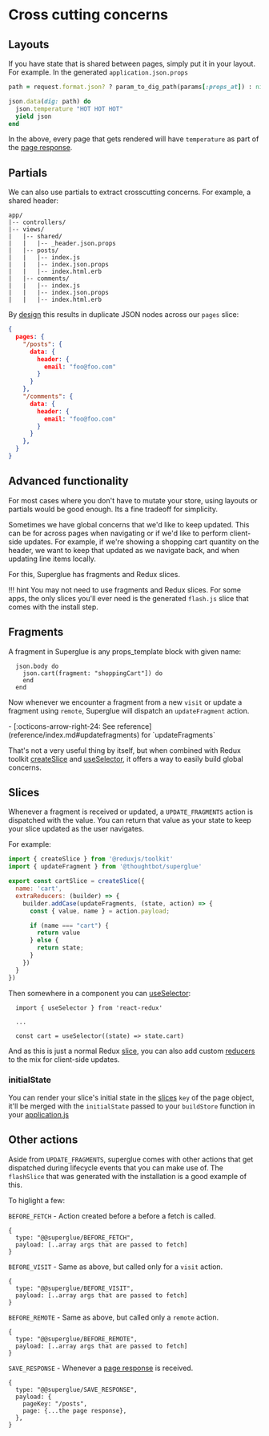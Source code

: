 # Cross cutting concerns

## Layouts

If you have state that is shared between pages, simply put it in your layout.
For example. In the generated `application.json.props`

```ruby
path = request.format.json? ? param_to_dig_path(params[:props_at]) : nil

json.data(dig: path) do
  json.temperature "HOT HOT HOT"
  yield json
end
```

In the above, every page that gets rendered will have `temperature` as part of
the [page response]. 

## Partials

We can also use partials to extract crosscutting concerns. For example, a shared header:

```treeview
app/
|-- controllers/
|-- views/
|   |-- shared/
|   |   |-- _header.json.props
|   |-- posts/
|   |   |-- index.js
|   |   |-- index.json.props
|   |   |-- index.html.erb
|   |-- comments/
|   |   |-- index.js
|   |   |-- index.json.props
|   |   |-- index.html.erb
```

By [design](./redux-state-shape.md) this results in duplicate JSON nodes
across our `pages` slice:

```json
{
  pages: {
    "/posts": {
      data: {
        header: {
          email: "foo@foo.com"
        }
      }
    },
    "/comments": {
      data: {
        header: {
          email: "foo@foo.com"
        }
      }
    },
  }
}
```


## Advanced functionality

For most cases where you don't have to mutate your store, using layouts or
partials would be good enough. Its a fine tradeoff for simplicity.

Sometimes we have global concerns that we'd like to keep updated. This can be
for across pages when navigating or if we'd like to perform client-side
updates. For example, if we're showing a shopping cart quantity on the
header, we want to keep that updated as we navigate back, and when updating
line items locally.

For this, Superglue has fragments and Redux slices.

!!! hint
    You may not need to use fragments and Redux slices. For some apps, the only
    slices you'll ever need is the generated `flash.js` slice that comes with the
    install step.

## Fragments

A fragment in Superglue is any props_template block with given name:

```
  json.body do
    json.cart(fragment: "shoppingCart"]) do
    end
  end
```

Now whenever we encounter a fragment from a new `visit` or update a fragment using `remote`,
Superglue will dispatch an `updateFragment` action.

<div class="grid cards" markdown>
  -  [:octicons-arrow-right-24: See reference](reference/index.md#updatefragments)
     for `updateFragments`
</div>

That's not a very useful thing by itself, but when combined with Redux toolkit
[createSlice] and [useSelector], it offers a way to easily build global
concerns.

[useSelector]: https://react-redux.js.org/api/hooks#useselector
[createSlice]: https://redux-toolkit.js.org/api/createSlice


## Slices

Whenever a fragment is received or updated, a `UPDATE_FRAGMENTS` action is
dispatched with the value. You can return that value as your state to
keep your slice updated as the user navigates.

For example:

```javascript
import { createSlice } from '@reduxjs/toolkit'
import { updateFragment } from '@thoughtbot/superglue'

export const cartSlice = createSlice({
  name: 'cart',
  extraReducers: (builder) => {
    builder.addCase(updateFragments, (state, action) => {
      const { value, name } = action.payload;

      if (name === "cart") {
        return value
      } else {
        return state;
      }
    })
  }
})
```

Then somewhere in a component you can [useSelector]:

```
  import { useSelector } from 'react-redux'

  ...

  const cart = useSelector((state) => state.cart)
```


And as this is just a normal Redux [slice], you can also add custom [reducers]
to the mix for client-side updates.

[useSelector]: https://redux-toolkit.js.org/tutorials/quick-start#use-redux-state-and-actions-in-react-components
[slice]: https://redux-toolkit.js.org/api/createSlice
[reducers]: https://redux-toolkit.js.org/api/createSlice#reducers

### initialState

You can render your slice's initial state in the [slices] `key` of the page
object, it'll be merged with the `initialState` passed to your `buildStore`
function in your [application.js](./configuration.md#applicationjs)

[slices]: ./page-response.md#slices

## Other actions

Aside from `UPDATE_FRAGMENTS`, superglue comes with other actions that get
dispatched during lifecycle events that you can make use of. The `flashSlice`
that was generated with the installation is a good example of this.

To higlight a few:


`BEFORE_FETCH` - Action created before a before a fetch is called.

```
{
  type: "@@superglue/BEFORE_FETCH",
  payload: [..array args that are passed to fetch]
}
```

`BEFORE_VISIT` - Same as above, but called only for a `visit` action.

```
{
  type: "@@superglue/BEFORE_VISIT",
  payload: [..array args that are passed to fetch]
}
```

`BEFORE_REMOTE` - Same as above, but called only a `remote` action.

```
{
  type: "@@superglue/BEFORE_REMOTE",
  payload: [..array args that are passed to fetch]
}
```

`SAVE_RESPONSE` - Whenever a [page response] is received.

```
{
  type: "@@superglue/SAVE_RESPONSE",
  payload: {
    pageKey: "/posts",
    page: {...the page response},
  },
}
```

[page response]: ./page-response.md
[extraReducers]: https://redux-toolkit.js.org/api/createSlice#extrareducers

